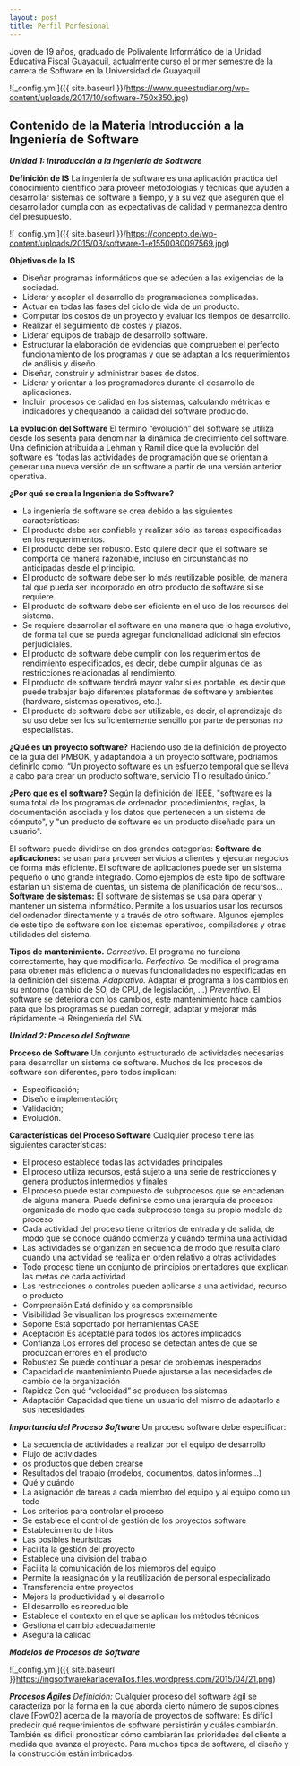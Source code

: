```yaml
---
layout: post
title: Perfil Porfesional
---
```


Joven de 19 años, graduado de Polivalente Informático de la Unidad Educativa Fiscal Guayaquil, actualmente curso el primer semestre de la carrera de Software en la Universidad de Guayaquil 

![_config.yml]({{ site.baseurl }}/https://www.queestudiar.org/wp-content/uploads/2017/10/software-750x350.jpg)

## Contenido de la Materia Introducción a la Ingeniería de Software

___Unidad 1: Introducción a la Ingeniería de Sodtware___

__Definición de IS__
La ingeniería de software es una aplicación práctica del conocimiento científico para proveer metodologías y técnicas que ayuden a desarrollar sistemas de software a tiempo, y a su vez que aseguren que el desarrollador cumpla con las expectativas de calidad y permanezca dentro del presupuesto.

![_config.yml]({{ site.baseurl }}/https://concepto.de/wp-content/uploads/2015/03/software-1-e1550080097569.jpg)

__Objetivos de la IS__
* Diseñar programas informáticos que se adecúen a las exigencias de la sociedad.
* Liderar y acoplar el desarrollo de programaciones complicadas.
* Actuar en todas las fases del ciclo de vida de un producto.
* Computar los costos de un proyecto y evaluar los tiempos de desarrollo.
* Realizar el seguimiento de costes y plazos.
* Liderar equipos de trabajo de desarrollo software.
* Estructurar la elaboración de evidencias que comprueben el perfecto funcionamiento de los programas y que se adaptan a los requerimientos de análisis y diseño.
* Diseñar, construir y administrar bases de datos.
* Liderar y orientar a los programadores durante el desarrollo de aplicaciones.
* Incluir  procesos de calidad en los sistemas, calculando métricas e indicadores y chequeando la calidad del software producido.

__La evolución del Software__
El término “evolución” del software se utiliza desde los sesenta para denominar la dinámica de crecimiento del software. 
Una definición atribuida a Lehman y Ramil dice que la evolución del software es “todas las actividades de programación que se orientan a generar una nueva versión de un software a partir de una versión anterior operativa. 

__¿Por qué se crea la Ingeniería de Software?__
* La ingeniería de software se crea debido a las siguientes características:
* El producto debe ser confiable y realizar sólo las tareas especificadas en los requerimientos. 
* El producto debe ser robusto. Esto quiere decir que el software se comporta de manera razonable, incluso en circunstancias no anticipadas desde el principio. 
* El producto de software debe ser lo más reutilizable posible, de manera tal que pueda ser incorporado en otro producto de software si se requiere. 
* El producto de software debe ser eficiente en el uso de los recursos del sistema.
* Se requiere desarrollar el software en una manera que lo haga evolutivo, de forma tal que se pueda agregar funcionalidad adicional sin efectos perjudiciales. 
* El producto de software debe cumplir con los requerimientos de rendimiento especificados, es decir, debe cumplir algunas de las restricciones relacionadas al rendimiento.
* El producto de software tendrá mayor valor si es portable, es decir que puede trabajar bajo diferentes plataformas de software y ambientes (hardware, sistemas operativos, etc.).
* El producto de software debe ser utilizable, es decir, el aprendizaje de su uso debe ser los suficientemente sencillo por parte de personas no especialistas.

__¿Qué es un proyecto software?__
Haciendo uso de la definición de proyecto de la guía del PMBOK, y adaptándola a un proyecto software, podríamos definirlo como: 
“Un proyecto software es un esfuerzo temporal que se lleva a cabo para crear un producto software, servicio TI o resultado único.” 

__¿Pero que es el software?__ Según la definición del IEEE, "software es la suma total de los programas de ordenador, procedimientos, reglas, la documentación asociada y los datos que pertenecen a un sistema de cómputo", y "un producto de software es un producto diseñado para un usuario". 

El software puede dividirse en dos grandes categorías: 
__Software de aplicaciones:__ se usan para proveer servicios a clientes y ejecutar negocios de forma más eficiente. El software de aplicaciones puede ser un sistema pequeño o uno grande integrado. Como ejemplos de este tipo de software estarían un sistema de cuentas, un sistema de planificación de recursos... 
__Software de sistemas:__ El software de sistemas se usa para operar y mantener un sistema informático. Permite a los usuarios usar los recursos del ordenador directamente y a través de otro software. Algunos ejemplos de este tipo de software son los sistemas operativos, compiladores y otras utilidades del sistema. 

__Tipos de mantenimiento.__
_Correctivo._ El programa no funciona correctamente, hay que modificarlo.
_Perfectivo._ Se modifica el programa para obtener más eficiencia o nuevas funcionalidades no especificadas en la definición del sistema.
_Adaptativo._ Adaptar el programa a los cambios en su entorno (cambio de SO, de CPU, de legislación, …)
_Preventivo._ El software se deteriora con los cambios, este mantenimiento hace cambios para que los programas se puedan corregir, adaptar y mejorar más rápidamente -> Reingeniería del SW.

___Unidad 2: Proceso del Software___

__Proceso de Software__
Un conjunto estructurado de actividades necesarias para desarrollar un sistema de software.
Muchos de los procesos de software son diferentes, pero todos implican:
* Especificación;
* Diseño e implementación;
* Validación;
* Evolución.

__Características del Proceso Software__
Cualquier proceso tiene las siguientes características:
* El proceso establece todas las actividades principales
* El proceso utiliza recursos, está sujeto a una serie de restricciones y genera productos intermedios y finales
* El proceso puede estar compuesto de subprocesos que se encadenan de alguna manera. Puede definirse como una jerarquía de procesos organizada de modo que cada subproceso tenga su propio modelo de proceso
* Cada actividad del proceso tiene criterios de entrada y de salida, de modo que se conoce cuándo comienza y cuándo termina una actividad
* Las actividades se organizan en secuencia de modo que resulta claro cuando una actividad se realiza en orden relativo a otras actividades
* Todo proceso tiene un conjunto de principios orientadores que explican las metas de cada actividad
* Las restricciones o controles pueden aplicarse a una actividad, recurso o producto
* Comprensión
Está definido y es comprensible
* Visibilidad
Se visualizan los progresos externamente
* Soporte
Está soportado por herramientas CASE
* Aceptación
Es aceptable para todos los actores implicados
* Confianza
Los errores del proceso se detectan antes de que se produzcan errores en el producto
* Robustez
Se puede continuar a pesar de problemas inesperados
* Capacidad de mantenimiento
Puede ajustarse a las necesidades de cambio de la organización
* Rapidez
Con qué “velocidad” se producen los sistemas
* Adaptación
Capacidad que tiene un usuario del mismo de adaptarlo a sus necesidades

___Importancia del Proceso Software___
Un proceso software debe especificar:
* La secuencia de actividades a realizar por el equipo de desarrollo
* Flujo de actividades
* os productos que deben crearse
* Resultados del trabajo (modelos, documentos, datos informes...)
* Qué y cuándo
* La asignación de tareas a cada miembro del equipo y al equipo como un todo
* Los criterios para controlar el proceso
* Se establece el control de gestión de los proyectos software
* Establecimiento de hitos
* Las posibles heurísticas
* Facilita la gestión del proyecto
* Establece una división del trabajo
* Facilita la comunicación de los miembros del equipo
* Permite la reasignación y la reutilización de personal especializado
* Transferencia entre proyectos
* Mejora la productividad y el desarrollo
* El desarrollo es reproducible
* Establece el contexto en el que se aplican los métodos técnicos
* Gestiona el cambio adecuadamente
* Asegura la calidad


___Modelos de Procesos de Software___

![_config.yml]({{ site.baseurl }}https://ingsotfwarekarlacevallos.files.wordpress.com/2015/04/21.png)


___Procesos Ágiles___
_Definición:_ 
Cualquier proceso del software ágil se caracteriza por la forma en la que aborda cierto número de suposiciones clave [Fow02] acerca de la mayoría de proyectos de software:
Es difícil predecir qué requerimientos de software persistirán y cuáles cambiarán. También es difícil pronosticar cómo cambiarán las prioridades del cliente a medida que avanza el proyecto.
Para muchos tipos de software, el diseño y la construcción están imbricados. 


